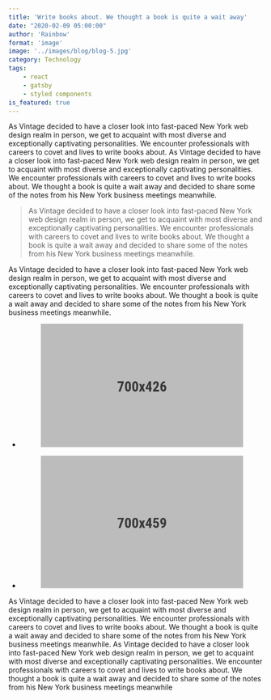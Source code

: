 ```yaml
---
title: 'Write books about. We thought a book is quite a wait away'
date: "2020-02-09 05:00:00"
author: 'Rainbow'
format: 'image'
image: '../images/blog/blog-5.jpg'
category: Technology
tags: 
    - react
    - gatsby
    - styled components
is_featured: true
---
```

As Vintage decided to have a closer look into fast-paced New York web design realm in person, we get to acquaint with most diverse and exceptionally captivating personalities. We encounter professionals with careers to covet and lives to write books about.
As Vintage decided to have a closer look into fast-paced New York web design realm in person, we get to acquaint with most diverse and exceptionally captivating personalities. We encounter professionals with careers to covet and lives to write books about. We thought a book is quite a wait away and decided to share some of the notes from his New York business meetings meanwhile.
<blockquote>
<p>As Vintage decided to have a closer look into fast-paced New York web design realm in person, we get to acquaint with most diverse and exceptionally captivating personalities. We encounter professionals with careers to covet and lives to write books about. We thought a book is quite a wait away and decided to share some of the notes from his New York business meetings meanwhile.</p>
</blockquote>
<p>As Vintage decided to have a closer look into fast-paced New York web design realm in person, we get to acquaint with most diverse and exceptionally captivating personalities. We encounter professionals with careers to covet and lives to write books about. We thought a book is quite a wait away and decided to share some of the notes from his New York business meetings meanwhile.</p>
<div class="wp-block-gallery">
    <ul class="blocks-gallery-grid columns-2">
        <li class="blocks-gallery-item">
            <figure>
                <a href="#">
                    <img src="../images/blog/blog-2.jpg" alt="single blog"/>
                </a>
            </figure>
        </li>
        <li class="blocks-gallery-item">
            <figure>
                <a href="#">
                    <img src="../images/blog/blog-3.jpg" alt="single blog"/>
                </a>
            </figure>
        </li>
    </ul>
</div>

<p>As Vintage decided to have a closer look into fast-paced New York web design realm in person, we get to acquaint with most diverse and exceptionally captivating personalities. We encounter professionals with careers to covet and lives to write books about. We thought a book is quite a wait away and decided to share some of the notes from his New York business meetings meanwhile. As Vintage decided to have a closer look into fast-paced New York web design realm in person, we get to acquaint with most diverse and exceptionally captivating personalities. We encounter professionals with careers to covet and lives to write books about. We thought a book is quite a wait away and decided to share some of the notes from his New York business meetings meanwhile</p>
